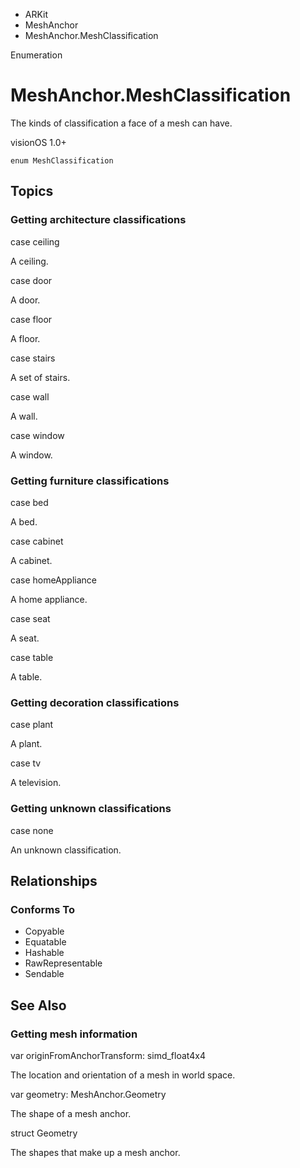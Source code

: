 

- ARKit
- MeshAnchor
-  MeshAnchor.MeshClassification 

Enumeration

# MeshAnchor.MeshClassification

The kinds of classification a face of a mesh can have.

visionOS 1.0+

``` source
enum MeshClassification
```

## Topics

### Getting architecture classifications

case ceiling

A ceiling.

case door

A door.

case floor

A floor.

case stairs

A set of stairs.

case wall

A wall.

case window

A window.

### Getting furniture classifications

case bed

A bed.

case cabinet

A cabinet.

case homeAppliance

A home appliance.

case seat

A seat.

case table

A table.

### Getting decoration classifications

case plant

A plant.

case tv

A television.

### Getting unknown classifications

case none

An unknown classification.

## Relationships

### Conforms To

- Copyable
- Equatable
- Hashable
- RawRepresentable
- Sendable

## See Also

### Getting mesh information

var originFromAnchorTransform: simd_float4x4

The location and orientation of a mesh in world space.

var geometry: MeshAnchor.Geometry

The shape of a mesh anchor.

struct Geometry

The shapes that make up a mesh anchor.


